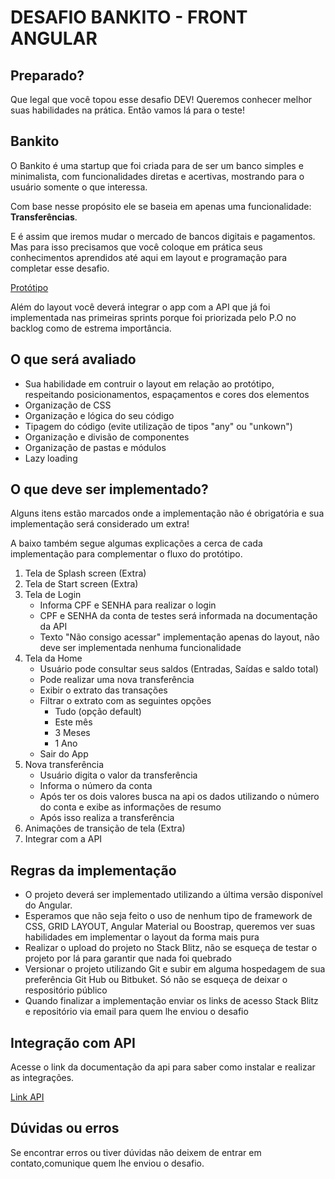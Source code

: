 # DESAFIO BANKITO - FRONT ANGULAR #

## Preparado?

Que legal que você topou esse desafio DEV! Queremos conhecer melhor suas habilidades na prática. Então vamos lá para o teste!

## Bankito

O Bankito é uma startup que foi criada para de ser um banco simples e minimalista,
com funcionalidades diretas e acertivas, mostrando para o usuário somente o que interessa.

Com base nesse propósito ele se baseia em apenas uma funcionalidade: **Transferências**.

E é assim que iremos mudar o mercado de bancos digitais e pagamentos.
Mas para isso precisamos que você coloque em prática seus conhecimentos aprendidos até aqui em layout e programação para completar esse desafio.

[Protótipo](https://www.figma.com/file/GjnmJfpBN14rMhVbzDPLuI/Bankito?node-id=2%3A3)

Além do layout você deverá integrar o app com a API que já foi implementada nas primeiras sprints porque foi priorizada pelo P.O no backlog como de estrema importância.

## O que será avaliado

* Sua habilidade em contruir o layout em relação ao protótipo, respeitando posicionamentos, espaçamentos e cores dos elementos
* Organização de CSS
* Organização e lógica do seu código
* Tipagem do código (evite utilização de tipos "any" ou "unkown")
* Organização e divisão de componentes
* Organização de pastas e módulos
* Lazy loading

## O que deve ser implementado?

Alguns itens estão marcados onde a implementação não é obrigatória e sua implementação será considerado um extra!

A baixo também segue algumas explicações a cerca de cada implementação para complementar o fluxo do protótipo.

1. Tela de Splash screen (Extra)
2. Tela de Start screen (Extra)
3. Tela de Login
      * Informa CPF e SENHA para realizar o login
      * CPF e SENHA da conta de testes será informada na documentação da API
      * Texto "Não consigo acessar" implementação apenas do layout, não deve ser implementada nenhuma funcionalidade
4. Tela da Home
      * Usuário pode consultar seus saldos (Entradas, Saídas e saldo total)
      * Pode realizar uma nova transferência
      * Exibir o extrato das transações
      * Filtrar o extrato com as seguintes opções
        * Tudo (opção default)
        * Este mês
        * 3 Meses
        * 1 Ano
      * Sair do App
5. Nova transferência
      * Usuário digita o valor da transferência
      * Informa o número da conta
      * Após ter os dois valores busca na api os dados utilizando o número do conta e exibe as informações de resumo
      * Após isso realiza a transferência
6. Animações de transição de tela (Extra)
7. Integrar com a API

## Regras da implementação
* O projeto deverá ser implementado utilizando a última versão disponível do Angular.
* Esperamos que não seja feito o uso de nenhum tipo de framework de CSS, GRID LAYOUT, Angular Material ou Boostrap, queremos ver suas habilidades em implementar o layout da forma mais pura
* Realizar o upload do projeto no Stack Blitz, não se esqueça de testar o projeto por lá para garantir que nada foi quebrado
* Versionar o projeto utilizando Git e subir em alguma hospedagem de sua preferência Git Hub ou Bitbuket. Só não se esqueça de deixar o respositório público
* Quando finalizar a implementação enviar os links de acesso Stack Blitz e repositório via email para quem lhe enviou o desafio

## Integração com API

Acesse o link da documentação da api para saber como instalar e realizar as integrações.

[Link API]()

## Dúvidas ou erros

Se encontrar erros ou tiver dúvidas não deixem de entrar em contato,comunique quem lhe enviou o desafio.